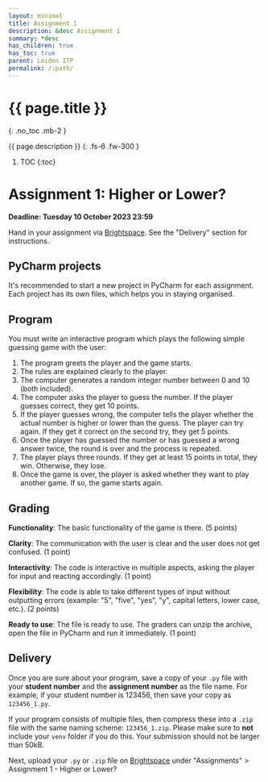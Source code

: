 ```yaml
---
layout: minimal
title: Assignment 1
description: &desc Assignment 1
summary: *desc
has_children: true
has_toc: true
parent: Leiden ITP
permalink: /:path/
---
```


# {{ page.title }}
{: .no_toc .mb-2 }

{{ page.description }}
{: .fs-6 .fw-300 }

1. TOC
{:toc}

# Assignment 1: Higher or Lower?

**Deadline: Tuesday 10 October 2023 23:59**

Hand in your assignment via [Brightspace](https://brightspace.universiteitleiden.nl/d2l/home/240322). See the "Delivery" section for instructions.

## PyCharm projects

It's recommended to start a new project in PyCharm for each assignment. Each project has its own files, which helps you in staying organised.

## Program

You must write an interactive program which plays the following simple guessing game with the user:

1. The program greets the player and the game starts.
1. The rules are explained clearly to the player.
1. The computer generates a random integer number between 0 and 10 (both included).
1. The computer asks the player to guess the number. If the player guesses correct, they get 10 points.
1. If the player guesses wrong, the computer tells the player whether the actual number is higher or lower than the guess. The player can try again. If they get it correct on the second try, they get 5 points.
1. Once the player has guessed the number or has guessed a wrong answer twice, the round is over and the process is repeated.
1. The player plays three rounds. If they get at least 15 points in total, they win. Otherwise, they lose.
1. Once the game is over, the player is asked whether they want to play another game. If so, the game starts again.

## Grading

**Functionality**: The basic functionality of the game is there. (5 points)

**Clarity**: The communication with the user is clear and the user does not get confused. (1 point)

**Interactivity**: The code is interactive in multiple aspects, asking the player for input and reacting accordingly. (1 point)

**Flexibility**: The code is able to take different types of input without outputting errors (example: "5", "five", "yes", "y", capital letters, lower case, etc.). (2 points)

**Ready to use**: The file is ready to use. The graders can unzip the archive, open the file in PyCharm and run it immediately. (1 point)

## Delivery

Once you are sure about your program, save a copy of your `.py` file with your **student number** and the **assignment number** as the file name. For example, if your student number is 123456, then save your copy as `123456_1.py`.

If your program consists of multiple files, then compress these into a `.zip` file with the same naming scheme: `123456_1.zip`. Please make sure to **not** include your `venv` folder if you do this. Your submission should not be larger than 50kB.

Next, upload your `.py` or `.zip` file on [Brightspace](https://brightspace.universiteitleiden.nl/d2l/home/240322) under "Assignments" > Assignment 1 - Higher or Lower?
